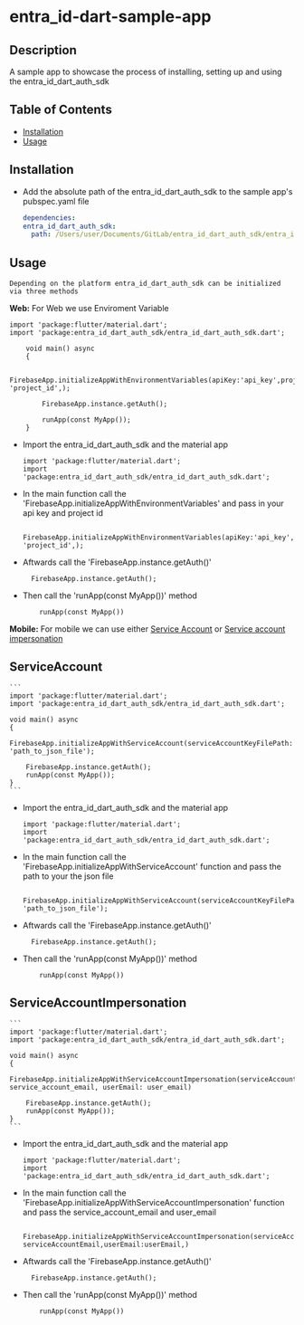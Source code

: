 # entra_id-dart-sample-app

## Description

A sample app to showcase the process of installing, setting up and using the entra_id_dart_auth_sdk

## Table of Contents

- [Installation](#installation)
- [Usage](#usage)

## Installation

- Add the absolute path of the entra_id_dart_auth_sdk to the sample app's pubspec.yaml file
  ```yaml
  dependencies:
  entra_id_dart_auth_sdk:
    path: /Users/user/Documents/GitLab/entra_id_dart_auth_sdk/entra_id_dart_auth_sdk
  ```

## Usage

    Depending on the platform entra_id_dart_auth_sdk can be initialized via three methods

**Web:**
For Web we use Enviroment Variable

```
import 'package:flutter/material.dart';
import 'package:entra_id_dart_auth_sdk/entra_id_dart_auth_sdk.dart';

    void main() async
    {

        FirebaseApp.initializeAppWithEnvironmentVariables(apiKey:'api_key',projectId: 'project_id',);

        FirebaseApp.instance.getAuth();

        runApp(const MyApp());
    }

```

- Import the entra_id_dart_auth_sdk and the material app
  ```
  import 'package:flutter/material.dart';
  import 'package:entra_id_dart_auth_sdk/entra_id_dart_auth_sdk.dart';
  ```
- In the main function call the 'FirebaseApp.initializeAppWithEnvironmentVariables' and pass in your api key and project id

  ```
    FirebaseApp.initializeAppWithEnvironmentVariables(apiKey:'api_key',projectId: 'project_id',);
  ```

- Aftwards call the 'FirebaseApp.instance.getAuth()'
  ```
    FirebaseApp.instance.getAuth();
  ```
- Then call the 'runApp(const MyApp())' method

  ```
      runApp(const MyApp())

  ```

**Mobile:**
For mobile we can use either [Service Account](#serviceaccount) or [Service account impersonation](#ServiceAccountImpersonation)

## ServiceAccount

    ```
    import 'package:flutter/material.dart';
    import 'package:entra_id_dart_auth_sdk/entra_id_dart_auth_sdk.dart';

    void main() async
    {
        FirebaseApp.initializeAppWithServiceAccount(serviceAccountKeyFilePath: 'path_to_json_file');

        FirebaseApp.instance.getAuth();
        runApp(const MyApp());
    }
    ```

- Import the entra_id_dart_auth_sdk and the material app

  ```
  import 'package:flutter/material.dart';
  import 'package:entra_id_dart_auth_sdk/entra_id_dart_auth_sdk.dart';
  ```

- In the main function call the 'FirebaseApp.initializeAppWithServiceAccount' function and pass the path to your the json file
  ```
   FirebaseApp.initializeAppWithServiceAccount(serviceAccountKeyFilePath: 'path_to_json_file');
  ```
- Aftwards call the 'FirebaseApp.instance.getAuth()'
  ```
    FirebaseApp.instance.getAuth();
  ```
- Then call the 'runApp(const MyApp())' method

  ```
      runApp(const MyApp())

  ```

## ServiceAccountImpersonation

    ```
    import 'package:flutter/material.dart';
    import 'package:entra_id_dart_auth_sdk/entra_id_dart_auth_sdk.dart';

    void main() async
    {
        FirebaseApp.initializeAppWithServiceAccountImpersonation(serviceAccountEmail: service_account_email, userEmail: user_email)

        FirebaseApp.instance.getAuth();
        runApp(const MyApp());
    }
    ```

- Import the entra_id_dart_auth_sdk and the material app

  ```
  import 'package:flutter/material.dart';
  import 'package:entra_id_dart_auth_sdk/entra_id_dart_auth_sdk.dart';
  ```

- In the main function call the 'FirebaseApp.initializeAppWithServiceAccountImpersonation' function and pass the service_account_email and user_email
  ```
    FirebaseApp.initializeAppWithServiceAccountImpersonation(serviceAccountEmail: serviceAccountEmail,userEmail:userEmail,)
  ```
- Aftwards call the 'FirebaseApp.instance.getAuth()'
  ```
    FirebaseApp.instance.getAuth();
  ```
- Then call the 'runApp(const MyApp())' method

  ```
      runApp(const MyApp())

  ```
